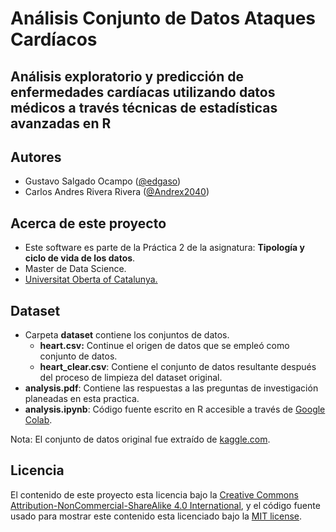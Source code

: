 # Análisis Conjunto de Datos Ataques Cardíacos

## Análisis exploratorio y predicción de enfermedades cardíacas utilizando datos médicos a través técnicas de estadísticas avanzadas en R

## Autores

- Gustavo Salgado Ocampo ([@edgaso](https://github.com/gaso))
- Carlos Andres Rivera Rivera ([@Andrex2040](https://github.com/Andrex2040))

## Acerca de este proyecto

* Este software es parte de la Práctica 2 de la asignatura: **Tipología y ciclo de vida de los datos**.
* Master de Data Science.
* [Universitat Oberta of Catalunya.](http://www.uoc.edu/portal/ca/index.html)


## Dataset

- Carpeta **dataset** contiene los conjuntos de datos.
	- **heart.csv:** Continue el origen de datos que se empleó como conjunto de datos.
	- **heart_clear.csv**: Contiene el conjunto de datos resultante después del proceso de limpieza del dataset original.
- **analysis.pdf**: Contiene las respuestas a las preguntas de investigación planeadas en esta practica.
- **analysis.ipynb**: Código fuente escrito en R accesible a través de [Google Colab](https://colab.research.google.com/github/gaso/tipologia_heart-attack-analysis/blob/main/analysis.ipynb "Google Colab").

Nota: El conjunto de datos original fue extraído de [kaggle.com](https://www.kaggle.com/datasets/rashikrahmanpritom/heart-attack-analysis-prediction-dataset "kaggle.com"). 

## Licencia

El contenido de este proyecto esta licencia bajo la [Creative Commons Attribution-NonCommercial-ShareAlike 4.0 International](https://creativecommons.org/licenses/by-nc-sa/4.0/), 
y el código fuente usado para mostrar este contenido esta licenciado bajo la  [MIT license](http://opensource.org/licenses/mit-license.php).